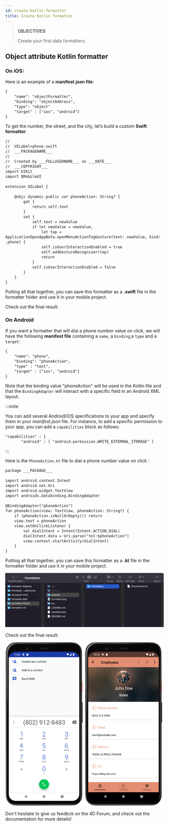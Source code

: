 ```yaml
---
id: create-kotlin-formatter
title: Create Kotlin formatter
---
```


> **OBJECTIVES**
>
> Create your first data formatters.


## Object attribute Kotlin formatter


### On iOS:

Here is an example of a **manifest.json file**:

```4d
{
    "name": "objectFormatter",
    "binding": "objectAddress",
    "type": "object" 
	"target" : ["ios", "android"]
}

```

To get the number, the street, and the city, let’s build a custom **Swift formatter**:

```4d 
//
//  UILabel+phone.swift
//  ___PACKAGENAME___
//
//  Created by ___FULLUSERNAME___ on ___DATE___
//  ___COPYRIGHT___
import UIKit
import QMobileUI

extension UILabel {

    @objc dynamic public var phoneAction: String? {
        get {
            return self.text
        }
        set {
            self.text = newValue
            if let newValue = newValue,
                let tap = ApplicationOpenAppBeta.openMenuActionTagGesture(text: newValue, kind: .phone) {
                self.isUserInteractionEnabled = true
                self.addGestureRecognizer(tap)
                return
            }
            self.isUserInteractionEnabled = false
        }
    }
}
```

Putting all that together, you can save this formatter as a **.swift** file in the formatter folder and use it in your mobile project.



Check out the final result:




### On Android

If you want a formatter that will dial a phone number value on click, we will have the following **manifest file** containing a `name`, a `binding`,a `type` and a `target`:

```4d
{
    "name": "phone",
    "binding": "phoneAction",
    "type" : "text",
    "target" : ["ios", "android"]
}
```

Note that the binding value "phoneAction" will be used in the Kotlin file and that the `BindingAdapter` will interact with a specific field in an Android XML layout.

:::note

You can add several Android/iOS specifications to your app and specify them in your *manifest.json* file.
For instance, to add a specific permission to your app, you can add a `capabilities` block as follows:

 ```4d
 "capabilities" : {
        "android" : [ "android.permission.WRITE_EXTERNAL_STORAGE" ]
```

::: 

Here is the `PhoneAction.kt` file to dial a phone number value on click :

```4d
package ___PACKAGE___

import android.content.Intent
import android.net.Uri
import android.widget.TextView
import androidx.databinding.BindingAdapter

@BindingAdapter("phoneAction")
fun phoneAction(view: TextView, phoneAction: String?) {
    if (phoneAction.isNullOrEmpty()) return
    view.text = phoneAction
    view.setOnClickListener {
        val dialIntent = Intent(Intent.ACTION_DIAL)
        dialIntent.data = Uri.parse("tel:$phoneAction")
        view.context.startActivity(dialIntent)
    }
}
```
Putting all that together, you can save this formatter as a **.kt** file in the formatter folder and use it in your mobile project.

![Architecture](img/phoneAction_dir.png)

Check out the final result:

![Final result](img/rendu-android.png) 

Don't hesitate to give us feedbck on the 4D Forum, and check out the documentation for more details!